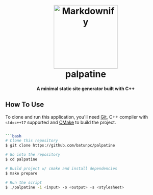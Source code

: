 
<h1 align="center">
  <br>
<img src="https://i.imgur.com/774fPlh.png" alt="Markdownify" width="200">
  <br>
  palpatine
  <br>
</h1>

<h4 align="center">A minimal static site generator built with C++ </h4>




## How To Use
To clone and run this application, you'll need [Git](https://git-scm.com), C++ compiler with `std=c++17` supported and [CMake](https://cmake.org/) to build the project.

```bash

```bash
# Clone this repository
$ git clone https://github.com/batunpc/palpatine

# Go into the repository
$ cd palpatine

# Build project w/ cmake and install dependencies 
$ make prepare

# Run the script
$ ./palpatine -i <input> -o <output> -s <stylesheet>
```
